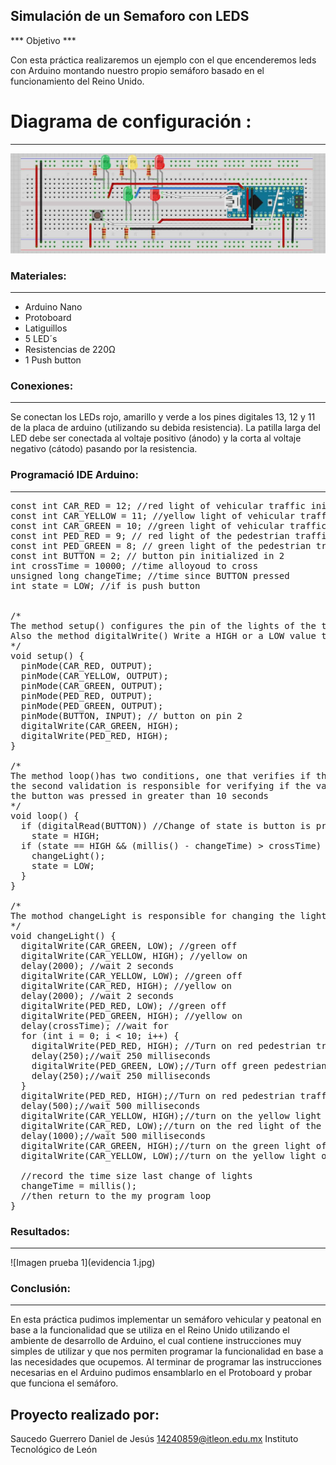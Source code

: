 ## Simulación de un Semaforo con LEDS
*** Objetivo ***

Con esta práctica realizaremos un ejemplo con el que encenderemos leds con Arduino montando nuestro propio semáforo basado en el funcionamiento del Reino Unido.

# Diagrama de configuración :
---------------------------------------------
![Imagen Conexion pine´s Arduino](conexion.jpg)

### Materiales:
---------------------------------------------
- Arduino Nano 
- Protoboard
- Latiguillos
- 5 LED´s
- Resistencias de 220Ω
- 1 Push button

### Conexiones:
---------------------------------------------
Se conectan los LEDs rojo, amarillo y verde a los pines digitales 13, 12 y 11 de la placa de arduino (utilizando su debida resistencia). La patilla larga del LED debe ser conectada al voltaje positivo (ánodo) y la corta al voltaje negativo (cátodo) pasando por la resistencia.

### Programació IDE Arduino:
---------------------------------------------

<pre>
const int CAR_RED = 12; //red light of vehicular traffic initialized in 12
const int CAR_YELLOW = 11; //yellow light of vehicular traffic initialized in 11
const int CAR_GREEN = 10; //green light of vehicular traffic initialized in 10
const int PED_RED = 9; // red light of the pedestrian traffic initialized in 9
const int PED_GREEN = 8; // green light of the pedestrian traffic initialized in 8
const int BUTTON = 2; // button pin initialized in 2
int crossTime = 10000; //time alloyoud to cross
unsigned long changeTime; //time since BUTTON pressed
int state = LOW; //if is push button


/*
The method setup() configures the pin of the lights of the traffic lights to behave like an exit with the method pinMode()
Also the method digitalWrite() Write a HIGH or a LOW value to a digital pin.
*/
void setup() {
  pinMode(CAR_RED, OUTPUT);
  pinMode(CAR_YELLOW, OUTPUT);
  pinMode(CAR_GREEN, OUTPUT);
  pinMode(PED_RED, OUTPUT);
  pinMode(PED_GREEN, OUTPUT);
  pinMode(BUTTON, INPUT); // button on pin 2
  digitalWrite(CAR_GREEN, HIGH);
  digitalWrite(PED_RED, HIGH);
}

/*
The method loop()has two conditions, one that verifies if the button is pressed, if it is true the variable "state" takes the value of "high",
the second validation is responsible for verifying if the variable "satate" has the value of "high" and if the time that has passed since
the button was pressed in greater than 10 seconds
*/
void loop() {
  if (digitalRead(BUTTON)) //Change of state is button is pressed
    state = HIGH;
  if (state == HIGH && (millis() - changeTime) > crossTime) {
    changeLight();
    state = LOW;
  }
}

/*
The mothod changeLight is responsible for changing the lights of the traffic lights with the digitalWrite() method
*/
void changeLight() {
  digitalWrite(CAR_GREEN, LOW); //green off
  digitalWrite(CAR_YELLOW, HIGH); //yellow on
  delay(2000); //wait 2 seconds
  digitalWrite(CAR_YELLOW, LOW); //green off
  digitalWrite(CAR_RED, HIGH); //yellow on
  delay(2000); //wait 2 seconds
  digitalWrite(PED_RED, LOW); //green off
  digitalWrite(PED_GREEN, HIGH); //yellow on
  delay(crossTime); //wait for
  for (int i = 0; i < 10; i++) {
    digitalWrite(PED_RED, HIGH); //Turn on red pedestrian traffic light
    delay(250);//wait 250 milliseconds
    digitalWrite(PED_GREEN, LOW);//Turn off green pedestrian traffic light
    delay(250);//wait 250 milliseconds
  }
  digitalWrite(PED_RED, HIGH);//Turn on red pedestrian traffic light
  delay(500);//wait 500 milliseconds
  digitalWrite(CAR_YELLOW, HIGH);//turn on the yellow light of the traffic lights of the vehicles
  digitalWrite(CAR_RED, LOW);//turn on the red light of the traffic lights of the vehicles
  delay(1000);//wait 500 milliseconds
  digitalWrite(CAR_GREEN, HIGH);//turn on the green light of the traffic lights of the vehicles
  digitalWrite(CAR_YELLOW, LOW);//turn on the yellow light of the traffic lights of the vehicles

  //record the time size last change of lights
  changeTime = millis();
  //then return to the my program loop
}
</pre>

### Resultados:
---------------------------------------------
![Imagen prueba 1](evidencia 1.jpg)


### Conclusión:
---------------------------------------------
En esta práctica pudimos implementar un semáforo vehicular y peatonal en base a la funcionalidad que se utiliza en el Reino Unido utilizando el ambiente de desarrollo de Arduino, el cual contiene instrucciones muy simples de utilizar y que nos permiten programar la funcionalidad en base a las necesidades que ocupemos. Al terminar de programar las instrucciones necesarias en el Arduino pudimos ensamblarlo en el Protoboard y probar que funciona el semáforo.


Proyecto realizado por:
-----------------------
Saucedo Guerrero Daniel de Jesús
14240859@itleon.edu.mx
Instituto Tecnológico de León



